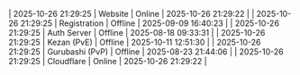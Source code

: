 | 2025-10-26 21:29:25 | Website | Online | 2025-10-26 21:29:22 |
| 2025-10-26 21:29:25 | Registration | Offline | 2025-09-09 16:40:23 |
| 2025-10-26 21:29:25 | Auth Server | Offline | 2025-08-18 09:33:31 |
| 2025-10-26 21:29:25 | Kezan (PvE) | Offline | 2025-10-11 12:51:30 |
| 2025-10-26 21:29:25 | Gurubashi (PvP) | Offline | 2025-08-23 21:44:06 |
| 2025-10-26 21:29:25 | Cloudflare | Online | 2025-10-26 21:29:22 |
